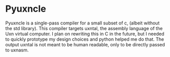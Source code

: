 # Pyuxncle

Pyuxncle is a single-pass compiler for a small subset of c, (albeit without the std library). This compiler targets uxntal, the assembly language of the Uxn virtual computer. I plan on rewriting this in C in the future, but I needed to quickly prototype my design choices and python helped me do that. The output uxntal is not meant to be human readable, only to be directly passed to uxnasm.